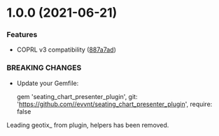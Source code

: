 # 1.0.0 (2021-06-21)


### Features

* COPRL v3 compatibility ([887a7ad](https://github.com/evvnt/seating_chart_presenter_plugin/commit/887a7adb4966aac4ecfce113353cd1690d4b9afb))


### BREAKING CHANGES

* Update your Gemfile:

    gem 'seating_chart_presenter_plugin', git: 'https://github.com//evvnt/seating_chart_presenter_plugin', require: false

Leading geotix_ from plugin, helpers has been removed.
